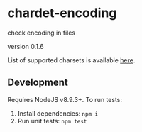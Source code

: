 # chardet-encoding
check encoding in files

version 0.1.6

List of supported charsets is available [here](https://github.com/aadsm/jschardet#supported-charsets).

## Development

Requires NodeJS v8.9.3+. To run tests:
1. Install dependencies: `npm i`
2. Run unit tests: `npm test`